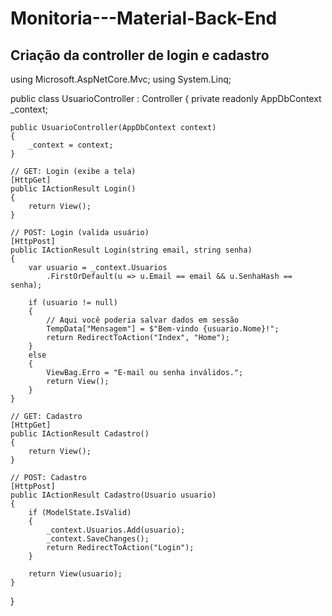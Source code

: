 # Monitoria---Material-Back-End

## Criação da controller de login e cadastro 
using Microsoft.AspNetCore.Mvc;
using System.Linq;

public class UsuarioController : Controller
{
    private readonly AppDbContext _context;

    public UsuarioController(AppDbContext context)
    {
        _context = context;
    }

    // GET: Login (exibe a tela)
    [HttpGet]
    public IActionResult Login()
    {
        return View();
    }

    // POST: Login (valida usuário)
    [HttpPost]
    public IActionResult Login(string email, string senha)
    {
        var usuario = _context.Usuarios
            .FirstOrDefault(u => u.Email == email && u.SenhaHash == senha);

        if (usuario != null)
        {
            // Aqui você poderia salvar dados em sessão
            TempData["Mensagem"] = $"Bem-vindo {usuario.Nome}!";
            return RedirectToAction("Index", "Home");
        }
        else
        {
            ViewBag.Erro = "E-mail ou senha inválidos.";
            return View();
        }
    }

    // GET: Cadastro
    [HttpGet]
    public IActionResult Cadastro()
    {
        return View();
    }

    // POST: Cadastro
    [HttpPost]
    public IActionResult Cadastro(Usuario usuario)
    {
        if (ModelState.IsValid)
        {
            _context.Usuarios.Add(usuario);
            _context.SaveChanges();
            return RedirectToAction("Login");
        }

        return View(usuario);
    }
}
